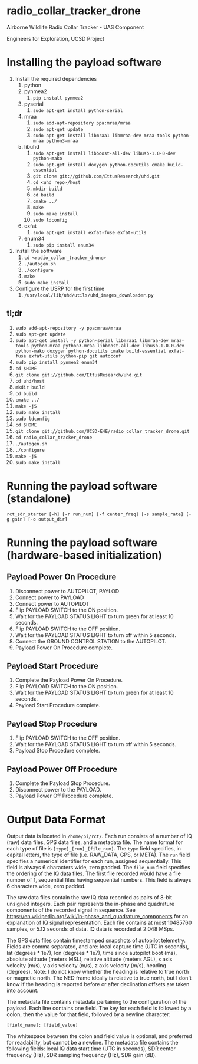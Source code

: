 radio_collar_tracker_drone
====================
Airborne Wildlife Radio Collar Tracker - UAS Component

Engineers for Exploration, UCSD Project

Installing the payload software
===============================
1.	Install the required dependencies
	1.	python
	2.	pynmea2
		1.	`pip install pynmea2`
	3.  pyserial
		1.  `sudo apt-get install python-serial`
	4.	mraa
		1.	`sudo add-apt-repository ppa:mraa/mraa`
		2.	`sudo apt-get update`
		3.	`sudo apt-get install libmraa1 libmraa-dev mraa-tools python-mraa python3-mraa`
	5.	libuhd
		1.	`sudo apt-get install libboost-all-dev libusb-1.0-0-dev python-mako`
		2.	`sudo apt-get install doxygen python-docutils cmake build-essential`
		2.	`git clone git://github.com/EttusResearch/uhd.git`
		3.	`cd <uhd_repo>/host`
		4.	`mkdir build`
		5.	`cd build`
		6.	`cmake ../`
		7.	`make`
		8.	`sudo make install`
		9.	`sudo ldconfig`
	6.	exfat
		1.	`sudo apt-get install exfat-fuse exfat-utils`
	7.	enum34
		1.	`sudo pip install enum34`
2.	Install the software
	1.	`cd <radio_collar_tracker_drone>`
	2.  `./autogen.sh`
	3.  `./configure`
	4.	`make`
	5.	`sudo make install`
3.	Configure the USRP for the first time
	1.	`/usr/local/lib/uhd/utils/uhd_images_downloader.py`

tl;dr
-----
1.	`sudo add-apt-repository -y ppa:mraa/mraa`
2.	`sudo apt-get update`
3.	`sudo apt-get install -y python-serial libmraa1 libmraa-dev mraa-tools python-mraa python3-mraa libboost-all-dev libusb-1.0-0-dev python-mako doxygen python-docutils cmake build-essential exfat-fuse exfat-utils python-pip git autoconf`
4.	`sudo pip install pynmea2 enum34`
5.	`cd $HOME`
6.	`git clone git://github.com/EttusResearch/uhd.git`
7.	`cd uhd/host`
8.	`mkdir build`
9.	`cd build`
10.	`cmake ../`
11.	`make -j5`
12.	`sudo make install`
13.	`sudo ldconfig`
14.	`cd $HOME`
15.	`git clone git://github.com/UCSD-E4E/radio_collar_tracker_drone.git`
16.	`cd radio_collar_tracker_drone`
17.  `./autogen.sh`
18.  `./configure`
19.	`make -j5`
20.	`sudo make install`

Running the payload software (standalone)
=========================================
`rct_sdr_starter [-h] [-r run_num] [-f center_freq] [-s sample_rate] [-g gain] [-o output_dir]`

# Running the payload software (hardware-based initialization)

## Payload Power On Procedure
1.	Disconnect power to AUTOPILOT, PAYLOD
2.	Connect power to PAYLOAD
3.	Connect power to AUTOPILOT
4.	Flip PAYLOAD SWITCH to the ON position.
5.	Wait for the PAYLOAD STATUS LIGHT to turn green for at least 10 seconds.
6.	Flip PAYLOAD SWITCH to the OFF position.
7.	Wait for the PAYLOAD STATUS LIGHT to turn off within 5 seconds.
8.	Connect the GROUND CONTROL STATION to the AUTOPILOT.
9.	Payload Power On Procedure complete.

## Payload Start Procedure
1.	Complete the Payload Power On Procedure.
2.	Flip PAYLOAD SWITCH to the ON position.
3.	Wait for the PAYLOAD STATUS LIGHT to turn green for at least 10 seconds.
4.	Payload Start Procedure complete.

## Payload Stop Procedure
1.	Flip PAYLOAD SWITCH to the OFF position.
2.	Wait for the PAYLOAD STATUS LIGHT to turn off within 5 seconds.
3.	Payload Stop Procedure complete.

## Payload Power Off Procedure
1.	Complete the Payload Stop Procedure.
2.	Disconnect power to the PAYLOAD.
3.	Payload Power Off Procedure complete.

Output Data Format
==================
Output data is located in `/home/pi/rct/`.  Each run consists of a number of IQ
(raw) data files, GPS data files, and a metadata file.  The name format for each
type of file is `[type]_[run]_[file_num]`.  The `type` field specifies, in
capital letters, the type of file (i.e. RAW_DATA, GPS, or META).  The `run`
field specifies a numerical identifier for each run, assigned sequentially.
This field is always 6 characters wide, zero padded.  The `file_num` field
specifies the ordering of the IQ data files.  The first file recorded would have
a file number of 1, sequential files having sequential numbers.  This field is
always 6 characters wide, zero padded.

The raw data files contain the raw IQ data recorded as pairs of 8-bit unsigned
integers.  Each pair represents the in-phase and quadrature components of the
recorded signal in sequence.  See
https://en.wikipedia.org/wiki/In-phase_and_quadrature_components for an
explanation of IQ signal representation.  Each file contains at most 10485760
samples, or 5.12 seconds of data.  IQ data is recorded at 2.048 MSps.

The GPS data files contain timestamped snapshots of autopilot telemetry.  Fields
are comma separated, and are: local capture time (UTC in seconds), lat (degrees
\* 1e7), lon (degrees * 1e7), time since autopilot boot (ms), absolute altitude
(meters MSL), relative altitude (meters AGL), x axis velocity (m/s), y axis
velocity (m/s), z axis velocity (m/s), heading (degrees).  Note: I do not know
whether the heading is relative to true north or magnetic north.  The NED frame
ideally is relative to true north, but I don't know if the heading is reported
before or after declination offsets are taken into account.

The metadata file contains metadata pertaining to the configuration of the
payload.  Each line contains one field.  The key for each field is followed by a
colon, then the value for that field, followed by a newline character:
```
[field_name]: [field_value]
```
The whitespace between the colon and field value is optional, and preferred for
readability, but cannot be a newline.  The metadata file contains the following
fields: local IQ data start time (UTC in seconds), SDR center frequency (Hz),
SDR sampling frequency (Hz), SDR gain (dB).
